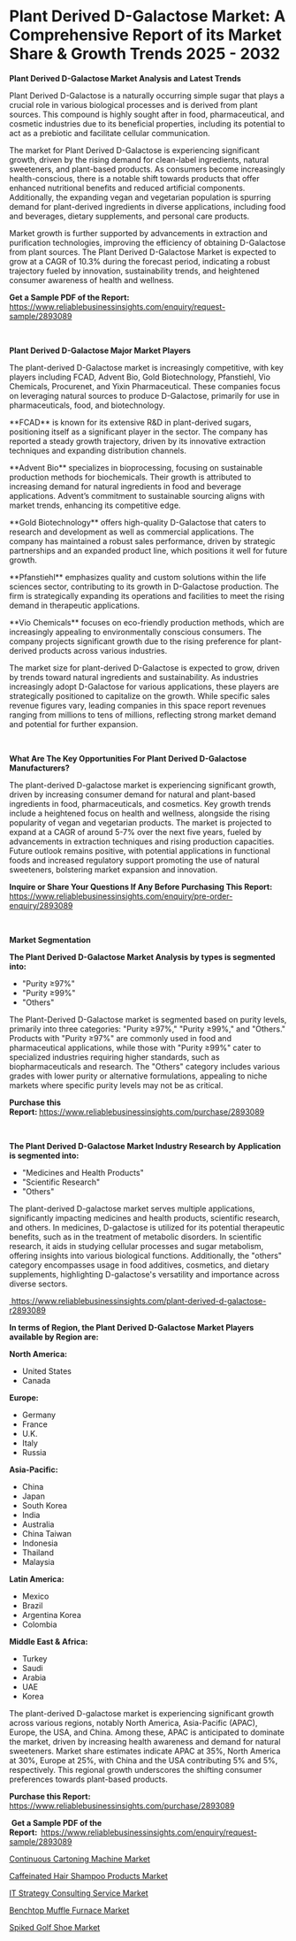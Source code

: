 <p><h1>Plant Derived D-Galactose Market: A Comprehensive Report of its Market Share & Growth Trends 2025 - 2032</h1></p><p><strong>Plant Derived D-Galactose Market Analysis and Latest Trends</strong></p>
<p><p>Plant Derived D-Galactose is a naturally occurring simple sugar that plays a crucial role in various biological processes and is derived from plant sources. This compound is highly sought after in food, pharmaceutical, and cosmetic industries due to its beneficial properties, including its potential to act as a prebiotic and facilitate cellular communication.</p><p>The market for Plant Derived D-Galactose is experiencing significant growth, driven by the rising demand for clean-label ingredients, natural sweeteners, and plant-based products. As consumers become increasingly health-conscious, there is a notable shift towards products that offer enhanced nutritional benefits and reduced artificial components. Additionally, the expanding vegan and vegetarian population is spurring demand for plant-derived ingredients in diverse applications, including food and beverages, dietary supplements, and personal care products.</p><p>Market growth is further supported by advancements in extraction and purification technologies, improving the efficiency of obtaining D-Galactose from plant sources. The Plant Derived D-Galactose Market is expected to grow at a CAGR of 10.3% during the forecast period, indicating a robust trajectory fueled by innovation, sustainability trends, and heightened consumer awareness of health and wellness.</p></p>
<p><strong>Get a Sample PDF of the Report:&nbsp;</strong> <a href="https://www.reliablebusinessinsights.com/enquiry/request-sample/2893089?utm_campaign=57&utm_medium=2&utm_source=Github&utm_content=ia&utm_term=15032025&utm_id=plant-derived-d-galactose">https://www.reliablebusinessinsights.com/enquiry/request-sample/2893089</a></p>
<p>&nbsp;</p>
<p><strong>Plant Derived D-Galactose Major Market Players</strong></p>
<p><p>The plant-derived D-Galactose market is increasingly competitive, with key players including FCAD, Advent Bio, Gold Biotechnology, Pfanstiehl, Vio Chemicals, Procurenet, and Yixin Pharmaceutical. These companies focus on leveraging natural sources to produce D-Galactose, primarily for use in pharmaceuticals, food, and biotechnology.</p><p>**FCAD** is known for its extensive R&D in plant-derived sugars, positioning itself as a significant player in the sector. The company has reported a steady growth trajectory, driven by its innovative extraction techniques and expanding distribution channels.</p><p>**Advent Bio** specializes in bioprocessing, focusing on sustainable production methods for biochemicals. Their growth is attributed to increasing demand for natural ingredients in food and beverage applications. Advent’s commitment to sustainable sourcing aligns with market trends, enhancing its competitive edge.</p><p>**Gold Biotechnology** offers high-quality D-Galactose that caters to research and development as well as commercial applications. The company has maintained a robust sales performance, driven by strategic partnerships and an expanded product line, which positions it well for future growth.</p><p>**Pfanstiehl** emphasizes quality and custom solutions within the life sciences sector, contributing to its growth in D-Galactose production. The firm is strategically expanding its operations and facilities to meet the rising demand in therapeutic applications.</p><p>**Vio Chemicals** focuses on eco-friendly production methods, which are increasingly appealing to environmentally conscious consumers. The company projects significant growth due to the rising preference for plant-derived products across various industries.</p><p>The market size for plant-derived D-Galactose is expected to grow, driven by trends toward natural ingredients and sustainability. As industries increasingly adopt D-Galactose for various applications, these players are strategically positioned to capitalize on the growth. While specific sales revenue figures vary, leading companies in this space report revenues ranging from millions to tens of millions, reflecting strong market demand and potential for further expansion.</p></p>
<p>&nbsp;</p>
<p><strong>What Are The Key Opportunities For Plant Derived D-Galactose Manufacturers?</strong></p>
<p><p>The plant-derived D-galactose market is experiencing significant growth, driven by increasing consumer demand for natural and plant-based ingredients in food, pharmaceuticals, and cosmetics. Key growth trends include a heightened focus on health and wellness, alongside the rising popularity of vegan and vegetarian products. The market is projected to expand at a CAGR of around 5-7% over the next five years, fueled by advancements in extraction techniques and rising production capacities. Future outlook remains positive, with potential applications in functional foods and increased regulatory support promoting the use of natural sweeteners, bolstering market expansion and innovation.</p></p>
<p><strong>Inquire or Share Your Questions If Any Before Purchasing This Report:</strong> <a href="https://www.reliablebusinessinsights.com/enquiry/pre-order-enquiry/2893089?utm_campaign=57&utm_medium=2&utm_source=Github&utm_content=ia&utm_term=15032025&utm_id=plant-derived-d-galactose">https://www.reliablebusinessinsights.com/enquiry/pre-order-enquiry/2893089</a></p>
<p>&nbsp;</p>
<p><strong>Market Segmentation</strong></p>
<p><strong>The Plant Derived D-Galactose Market Analysis by types is segmented into:</strong></p>
<p><ul><li>"Purity ≥97%"</li><li>"Purity ≥99%"</li><li>"Others"</li></ul></p>
<p><p>The Plant-Derived D-Galactose market is segmented based on purity levels, primarily into three categories: "Purity ≥97%," "Purity ≥99%," and "Others." Products with "Purity ≥97%" are commonly used in food and pharmaceutical applications, while those with "Purity ≥99%" cater to specialized industries requiring higher standards, such as biopharmaceuticals and research. The "Others" category includes various grades with lower purity or alternative formulations, appealing to niche markets where specific purity levels may not be as critical.</p></p>
<p><strong>Purchase this Report:&nbsp;</strong><a href="https://www.reliablebusinessinsights.com/purchase/2893089?utm_campaign=57&utm_medium=2&utm_source=Github&utm_content=ia&utm_term=15032025&utm_id=plant-derived-d-galactose">https://www.reliablebusinessinsights.com/purchase/2893089</a></p>
<p>&nbsp;</p>
<p><strong>The Plant Derived D-Galactose Market Industry Research by Application is segmented into:</strong></p>
<p><ul><li>"Medicines and Health Products"</li><li>"Scientific Research"</li><li>"Others"</li></ul></p>
<p><p>The plant-derived D-galactose market serves multiple applications, significantly impacting medicines and health products, scientific research, and others. In medicines, D-galactose is utilized for its potential therapeutic benefits, such as in the treatment of metabolic disorders. In scientific research, it aids in studying cellular processes and sugar metabolism, offering insights into various biological functions. Additionally, the "others" category encompasses usage in food additives, cosmetics, and dietary supplements, highlighting D-galactose's versatility and importance across diverse sectors.</p></p>
<p><a href="https://www.reliablebusinessinsights.com/plant-derived-d-galactose-r2893089?utm_campaign=57&utm_medium=2&utm_source=Github&utm_content=ia&utm_term=15032025&utm_id=plant-derived-d-galactose">&nbsp;https://www.reliablebusinessinsights.com/plant-derived-d-galactose-r2893089</a></p>
<p><strong>In terms of Region, the Plant Derived D-Galactose Market Players available by Region are:</strong></p>
<p>
    <p> <strong> North America: </strong>
        <ul>
            <li>United States</li>
            <li>Canada</li>
        </ul>
        </p> 
    <p> <strong> Europe: </strong>
        <ul>
            <li>Germany</li>
            <li>France</li>
            <li>U.K.</li>
            <li>Italy</li>
            <li>Russia</li>
        </ul>
        </p> 
    <p> <strong> Asia-Pacific: </strong>
        <ul>
            <li>China</li>
            <li>Japan</li>
            <li>South Korea</li>
            <li>India</li>
            <li>Australia</li>
            <li>China Taiwan</li>
            <li>Indonesia</li>
            <li>Thailand</li>
            <li>Malaysia</li>
        </ul>
        </p> 
    <p> <strong> Latin America: </strong>
        <ul>
            <li>Mexico</li>
            <li>Brazil</li>
            <li>Argentina Korea</li>
            <li>Colombia</li>
        </ul>
        </p> 
    <p> <strong> Middle East & Africa: </strong>
        <ul>
            <li>Turkey</li>
            <li>Saudi</li>
            <li>Arabia</li>
            <li>UAE</li>
            <li>Korea</li>
        </ul>
    </p>
    </p>
<p><p>The plant-derived D-galactose market is experiencing significant growth across various regions, notably North America, Asia-Pacific (APAC), Europe, the USA, and China. Among these, APAC is anticipated to dominate the market, driven by increasing health awareness and demand for natural sweeteners. Market share estimates indicate APAC at 35%, North America at 30%, Europe at 25%, with China and the USA contributing 5% and 5%, respectively. This regional growth underscores the shifting consumer preferences towards plant-based products.</p></p>
<p><strong>Purchase this Report: </strong><a href="https://www.reliablebusinessinsights.com/purchase/2893089?utm_campaign=57&utm_medium=2&utm_source=Github&utm_content=ia&utm_term=15032025&utm_id=plant-derived-d-galactose">https://www.reliablebusinessinsights.com/purchase/2893089</a></p>
<p>&nbsp;<strong>Get a Sample PDF of the Report:&nbsp;&nbsp;</strong><a href="https://www.reliablebusinessinsights.com/enquiry/request-sample/2893089?utm_campaign=57&utm_medium=2&utm_source=Github&utm_content=ia&utm_term=15032025&utm_id=plant-derived-d-galactose">https://www.reliablebusinessinsights.com/enquiry/request-sample/2893089</a></p>
<p><strong></strong></p>
<p><p><a href="https://github.com/snakewaduddx/Market-Research-Report-List-1/blob/main/continuous-cartoning-machine-market.md?utm_campaign=57&utm_medium=2&utm_source=Github&utm_content=ia&utm_term=15032025&utm_id=plant-derived-d-galactose">Continuous Cartoning Machine Market</a></p><p><a href="https://github.com/direepittr/Market-Research-Report-List-1/blob/main/caffeinated-hair-shampoo-products-market.md?utm_campaign=57&utm_medium=2&utm_source=Github&utm_content=ia&utm_term=15032025&utm_id=plant-derived-d-galactose">Caffeinated Hair Shampoo Products Market</a></p><p><a href="https://github.com/pllahoithana9/Market-Research-Report-List-1/blob/main/it-strategy-consulting-service-market.md?utm_campaign=57&utm_medium=2&utm_source=Github&utm_content=ia&utm_term=15032025&utm_id=plant-derived-d-galactose">IT Strategy Consulting Service Market</a></p><p><a href="https://github.com/houltngake/Market-Research-Report-List-1/blob/main/benchtop-muffle-furnace-market.md?utm_campaign=57&utm_medium=2&utm_source=Github&utm_content=ia&utm_term=15032025&utm_id=plant-derived-d-galactose">Benchtop Muffle Furnace Market</a></p><p><a href="https://github.com/zeyddaddo4/Market-Research-Report-List-1/blob/main/spiked-golf-shoe-market.md?utm_campaign=57&utm_medium=2&utm_source=Github&utm_content=ia&utm_term=15032025&utm_id=plant-derived-d-galactose">Spiked Golf Shoe Market</a></p></p>